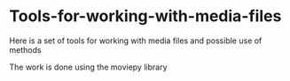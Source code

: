 # Tools-for-working-with-media-files
Here is a set of tools for working with media files and possible use of methods

The work is done using the moviepy library
